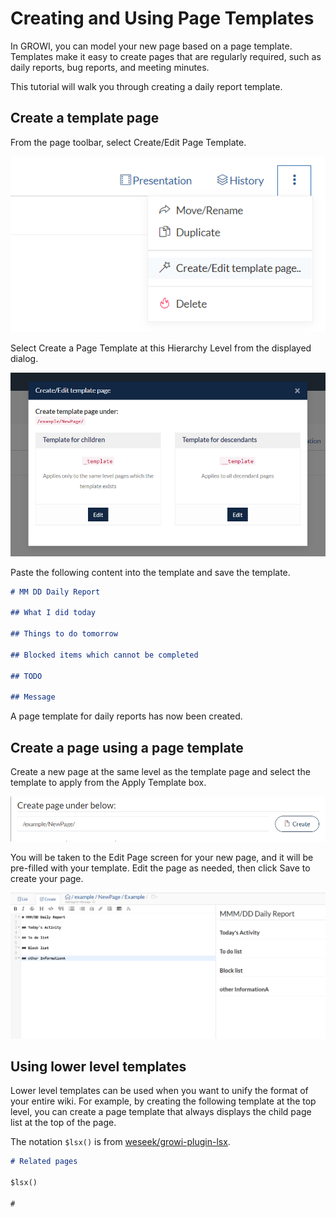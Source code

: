 # Creating and Using Page Templates

In GROWI, you can model your new page based on a page template.
Templates make it easy to create pages that are regularly required, such as daily reports, bug reports, and meeting minutes.

This tutorial will walk you through creating a daily report template.

## Create a template page

From the page toolbar, select Create/Edit Page Template.

![](./images/template_02.png)

Select Create a Page Template at this Hierarchy Level from the displayed dialog.

![](./images/template_01.png)

Paste the following content into the template and save the template.

```markdown
# MM DD Daily Report

## What I did today

## Things to do tomorrow

## Blocked items which cannot be completed

## TODO

## Message
```

A page template for daily reports has now been created.

## Create a page using a page template

Create a new page at the same level as the template page and select the template to apply from the Apply Template box.

[//]: <> (TODO: 下のイメージは「〜にテンプレートページを作成」フィールドが入ってない。表れると使いやすい？)
![](./images/template_03.png)

You will be taken to the Edit Page screen for your new page, and it will be pre-filled with your template.
Edit the page as needed, then click Save to create your page.

![](./images/template_04.png)

## Using lower level templates

Lower level templates can be used when you want to unify the format of your entire wiki.
For example, by creating the following template at the top level, you can create a page template that always displays the child page list at the top of the page.

The notation `$lsx()` is from [weseek/growi-plugin-lsx](https://github.com/weseek/growi-plugin-lsx).

```markdown
# Related pages

$lsx()

#
```
